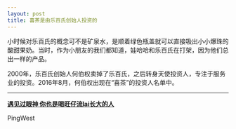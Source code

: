 ```yaml
---
layout: post
title: 喜茶是由乐百氏创始人投资的
---
```


小时候对乐百氏的概念可不是矿泉水，是顺着绿色瓶盖就可以直接吸出小小爆珠的酸甜果奶。当时，作为小朋友的我们都知道，娃哈哈和乐百氏在打架，因为他们总出一样的产品。

2000年，乐百氏创始人何伯权卖掉了乐百氏，之后转身天使投资人，专注于服务业的投资。2016年8月，何伯权出现在“喜茶”的投资人名单中。

---

**[遇见过眼神 你也是喝旺仔流lai长大的人](http://tech.sina.com.cn/i/2018-06-01/doc-ihcikcev9851729.shtml)**

PingWest